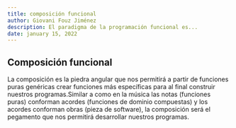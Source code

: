 ```yaml
---
title: composición funcional
author: Giovani Fouz Jiménez
description: El paradigma de la programación funcional es...
date: january 15, 2022
---
```


  ## Composición funcional
  La composición es la piedra angular que nos permitirá a partir de 
  funciones puras genéricas crear funciones más específicas para al 
  final construir nuestros programas.Similar a como en la música las notas 
  (funciones puras) conforman acordes (funciones de dominio compuestas)
  y los acordes conforman obras (pieza de software), la composición será 
  el pegamento que nos permitirá desarrollar nuestros programas.
